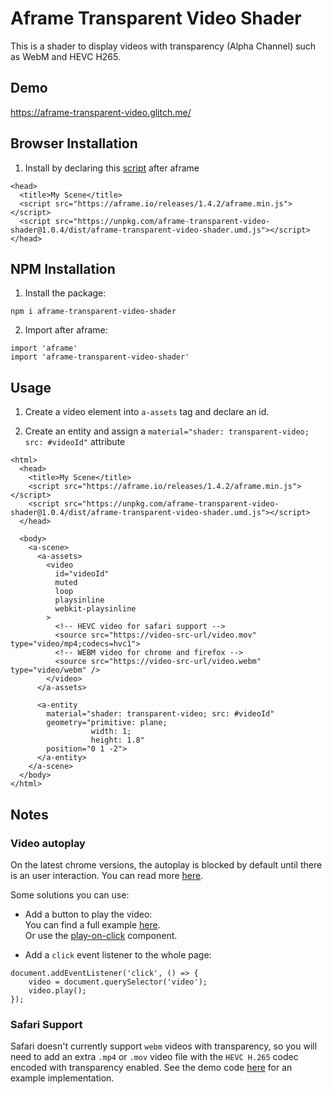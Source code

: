 # Aframe Transparent Video Shader

This is a shader to display videos with transparency (Alpha Channel) such as WebM and HEVC H265.

## Demo

https://aframe-transparent-video.glitch.me/

## Browser Installation

1. Install by declaring this [script](./dist/aframe-transparent-video-shader.umd.js) after aframe

```
<head>
  <title>My Scene</title>
  <script src="https://aframe.io/releases/1.4.2/aframe.min.js"></script>
  <script src="https://unpkg.com/aframe-transparent-video-shader@1.0.4/dist/aframe-transparent-video-shader.umd.js"></script>
</head>
```

## NPM Installation

1. Install the package:
```
npm i aframe-transparent-video-shader
```

2. Import after aframe:
```
import 'aframe'
import 'aframe-transparent-video-shader'
```

## Usage

1. Create a video element into `a-assets` tag and declare an id.

2. Create an entity and assign a `material="shader: transparent-video; src: #videoId"` attribute

```
<html>
  <head>
    <title>My Scene</title>
    <script src="https://aframe.io/releases/1.4.2/aframe.min.js"></script>
    <script src="https://unpkg.com/aframe-transparent-video-shader@1.0.4/dist/aframe-transparent-video-shader.umd.js"></script>
  </head>

  <body>
    <a-scene>
      <a-assets>
        <video
          id="videoId"
          muted
          loop
          playsinline
          webkit-playsinline
        >
          <!-- HEVC video for safari support -->
          <source src="https://video-src-url/video.mov" type="video/mp4;codecs=hvc1">
          <!-- WEBM video for chrome and firefox -->
          <source src="https://video-src-url/video.webm" type="video/webm" />
        </video>
      </a-assets>
      
      <a-entity
        material="shader: transparent-video; src: #videoId"
        geometry="primitive: plane;
                  width: 1;
                  height: 1.8"
        position="0 1 -2">
      </a-entity>
    </a-scene>
  </body>
</html>
```

## Notes

### Video autoplay

On the latest chrome versions, the autoplay is blocked by default until there is an user interaction.
You can read more [here](https://aframe.io/docs/1.2.0/components/material.html#video-textures).

Some solutions you can use:

* Add a button to play the video:  
You can find a full example [here](https://github.com/aframevr/aframe/blob/master/examples/test/video/index.html).  
Or use the [play-on-click](https://github.com/aframevr/aframe/blob/master/examples/js/play-on-click.js) component.

* Add a `click` event listener to the whole page:
```
document.addEventListener('click', () => {
    video = document.querySelector('video');
    video.play();
});
``` 

### Safari Support

Safari doesn't currently support `webm` videos with transparency, so you will need to add an extra `.mp4` or `.mov` video file with the `HEVC H.265` codec encoded with transparency enabled. See the demo code [here](https://glitch.com/edit/#!/aframe-transparent-video) for an example implementation.